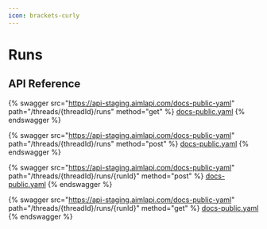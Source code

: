 ```yaml
---
icon: brackets-curly
---
```


# Runs

## API Reference

{% swagger src="https://api-staging.aimlapi.com/docs-public-yaml" path="/threads/{threadId}/runs" method="get" %}
[docs-public.yaml](https://api-staging.aimlapi.com/docs-public-yaml)
{% endswagger %}

{% swagger src="https://api-staging.aimlapi.com/docs-public-yaml" path="/threads/{threadId}/runs" method="post" %}
[docs-public.yaml](https://api-staging.aimlapi.com/docs-public-yaml)
{% endswagger %}

{% swagger src="https://api-staging.aimlapi.com/docs-public-yaml" path="/threads/{threadId}/runs/{runId}" method="post" %}
[docs-public.yaml](https://api-staging.aimlapi.com/docs-public-yaml)
{% endswagger %}

{% swagger src="https://api-staging.aimlapi.com/docs-public-yaml" path="/threads/{threadId}/runs/{runId}" method="get" %}
[docs-public.yaml](https://api-staging.aimlapi.com/docs-public-yaml)
{% endswagger %}
